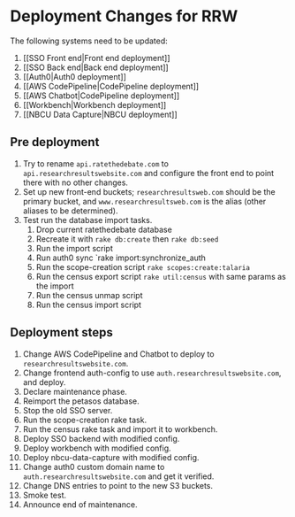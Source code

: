 # Deployment Changes for RRW

The following systems need to be updated:
1. [[SSO Front end|Front end deployment]]
2. [[SSO Back end|Back end deployment]]
3. [[Auth0|Auth0 deployment]]
4. [[AWS CodePipeline|CodePipeline deployment]]
5. [[AWS Chatbot|CodePipeline deployment]]
6. [[Workbench|Workbench deployment]]
7. [[NBCU Data Capture|NBCU deployment]]

## Pre deployment
1. Try to rename `api.ratethedebate.com` to `api.researchresultswebsite.com` and configure the front end to point there with no other changes.
2. Set up new front-end buckets; `researchresultsweb.com` should be the primary bucket, and `www.researchresultsweb.com` is the alias (other aliases to be determined).
3. Test run the database import tasks.
    1. Drop current ratethedebate database
    2. Recreate it with `rake db:create` then `rake db:seed`
    3. Run the import script
    4. Run auth0 sync `rake import:synchronize_auth 
    4. Run the scope-creation script `rake scopes:create:talaria`
    5. Run the census export script `rake util:census` with same params as the import
    6. Run the census unmap script 
    7. Run the census import script

## Deployment steps
1. Change AWS CodePipeline and Chatbot to deploy to `researchresultswebsite.com`.
2. Change frontend auth-config to use `auth.researchresultswebsite.com`, and deploy.
3. Declare maintenance phase.
4. Reimport the petasos database.
5. Stop the old SSO server.
6. Run the scope-creation rake task.
7. Run the census rake task and import it to workbench.
8. Deploy SSO backend with modified config.
9. Deploy workbench with modified config.
10. Deploy nbcu-data-capture with modified config.
11. Change auth0 custom domain name to `auth.researchresultswebsite.com` and get it verified.
12. Change DNS entries to point to the new S3 buckets.
13. Smoke test.
14. Announce end of maintenance.
